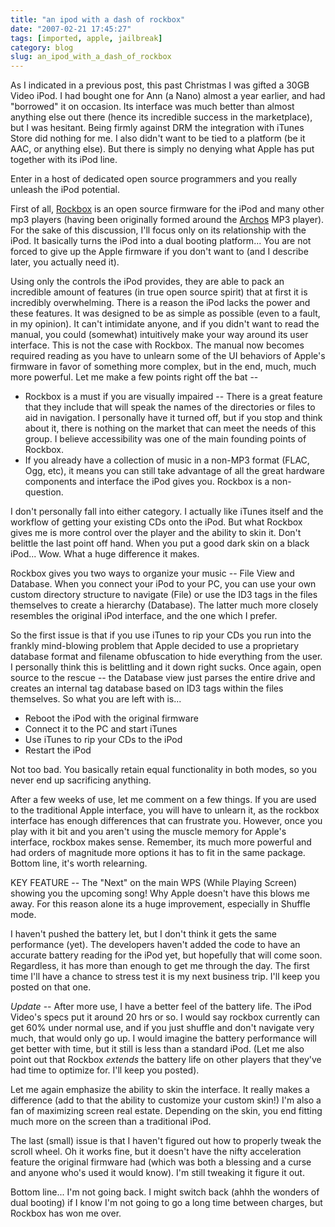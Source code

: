 ```yaml
---
title: "an ipod with a dash of rockbox"
date: "2007-02-21 17:45:27"
tags: [imported, apple, jailbreak]
category: blog
slug: an_ipod_with_a_dash_of_rockbox
---
```


As I indicated in a previous post, this past Christmas I was gifted a 30GB Video iPod. I had bought one for Ann (a Nano) almost a year earlier, and had "borrowed" it on occasion. Its interface was much better than almost anything else out there (hence its incredible success in the marketplace), but I was hesitant. Being firmly against DRM the integration with iTunes Store did nothing for me. I also didn't want to be tied to a platform (be it AAC, or anything else). But there is simply no denying what Apple has put together with its iPod line.

Enter in a host of dedicated open source programmers and you really unleash the iPod potential.

First of all, <a href="http://www.rockbox.org/">Rockbox</a> is an open source firmware for the iPod and many other mp3 players (having been originally formed around the <a title="Never tried one personally" href="http://en.wikipedia.org/wiki/Archos">Archos</a> MP3 player). For the sake of this discussion, I'll focus only on its relationship with the iPod. It basically turns the iPod into a dual booting platform... You are not forced to give up the Apple firmware if you don't want to (and I describe later, you actually need it).

Using only the controls the iPod provides, they are able to pack an incredible amount of features (in true open source spirit) that at first it is incredibly overwhelming. There is a reason the iPod lacks the power and these features. It was designed to be as simple as possible (even to a fault, in my opinion). It can't intimidate anyone, and if you didn't want to read the manual, you could (somewhat) intuitively make your way around its user interface. This is not the case with Rockbox. The manual now becomes required reading as you have to unlearn some of the UI behaviors of Apple's firmware in favor of something more complex, but in the end, much, much more powerful. Let me make a few points right off the bat --

<ul>
    <li>Rockbox is a must if you are visually impaired -- There is a great feature that they include that will speak the names of the directories or files to aid in navigation. I personally have it turned off, but if you stop and think about it, there is nothing on the market that can meet the needs of this group. I believe accessibility was one of the main founding points of Rockbox.</li>
    <li>If you already have a collection of music in a non-MP3 format (FLAC, Ogg, etc), it means you can still take advantage of all the great hardware components and interface the iPod gives you. Rockbox is a non-question.</li>
</ul>

I don't personally fall into either category. I actually like iTunes itself and the workflow of getting your existing CDs onto the iPod. But what Rockbox gives me is more control over the player and the ability to skin it. Don't belittle the last point off hand. When you put a good dark skin on a black iPod... Wow. What a huge difference it makes.

Rockbox gives you two ways to organize your music -- File View and Database. When you connect your iPod to your PC, you can use your own custom directory structure to navigate (File) or use the ID3 tags in the files themselves to create a hierarchy (Database). The latter much more closely resembles the original iPod interface, and the one which I prefer.

So the first issue is that if you use iTunes to rip your CDs you run into the frankly mind-blowing problem that Apple decided to use a proprietary database format and filename obfuscation to hide everything from the user. I personally think this is belittling and it down right sucks. Once again, open source to the rescue -- the Database view just parses the entire drive and creates an internal tag database based on ID3 tags within the files themselves. So what you are left with is...

<ul>
    <li>Reboot the iPod with the original firmware</li>
    <li>Connect it to the PC and start iTunes</li>
    <li>Use iTunes to rip your CDs to the iPod</li>
    <li>Restart the iPod</li>
</ul>

Not too bad. You basically retain equal functionality in both modes, so you never end up sacrificing anything.

After a few weeks of use, let me comment on a few things. If you are used to the traditional Apple interface, you will have to unlearn it, as the rockbox interface has enough differences that can frustrate you. However, once you play with it bit and you aren't using the muscle memory for Apple's interface, rockbox makes sense. Remember, its much more powerful and had orders of magnitude more options it has to fit in the same package. Bottom line, it's worth relearning.

KEY FEATURE -- The "Next" on the main WPS (While Playing Screen) showing you the upcoming song! Why Apple doesn't have this blows me away. For this reason alone its a huge improvement, especially in Shuffle mode.

I haven't pushed the battery let, but I don't think it gets the same performance (yet). The developers haven't added the code to have an accurate battery reading for the iPod yet, but hopefully that will come soon. Regardless, it has more than enough to get me through the day. The first time I'll have a chance to stress test it is my next business trip. I'll keep you posted on that one.

<em>Update</em> -- After more use, I have a better feel of the battery life. The iPod Video's specs put it around 20 hrs or so. I would say rockbox currently can get 60% under normal use, and if you just shuffle and don't navigate very much, that would only go up. I would imagine the battery performance will get better with time, but it still is less than a standard iPod. (Let me also point out that Rockbox <em>extends</em> the battery life on other players that they've had time to optimize for. I'll keep you posted).

Let me again emphasize the ability to skin the interface. It really makes a difference (add to that the ability to customize your custom skin!) I'm also a fan of maximizing screen real estate. Depending on the skin, you end fitting much more on the screen than a traditional iPod.

The last (small) issue is that I haven't figured out how to properly tweak the scroll wheel. Oh it works fine, but it doesn't have the nifty acceleration feature the original firmware had (which was both a blessing and a curse and anyone who's used it would know). I'm still tweaking it figure it out.

Bottom line... I'm not going back. I might switch back (ahhh the wonders of dual booting) if I know I'm not going to go a long time between charges, but Rockbox has won me over.
